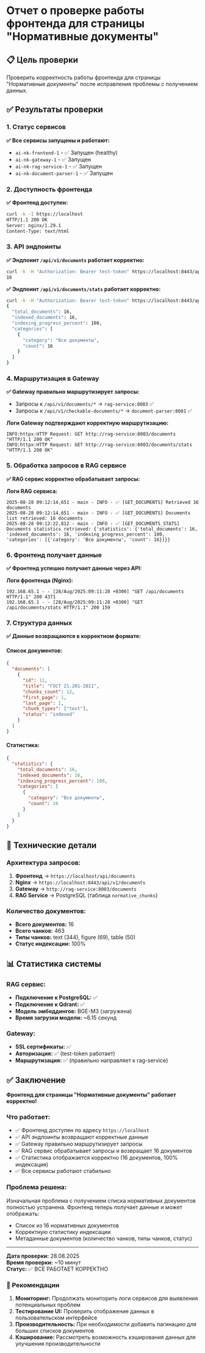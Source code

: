 # Отчет о проверке работы фронтенда для страницы "Нормативные документы"

## 📋 Цель проверки

Проверить корректность работы фронтенда для страницы "Нормативные документы" после исправления проблемы с получением данных.

## ✅ Результаты проверки

### 1. Статус сервисов

**✅ Все сервисы запущены и работают:**
- `ai-nk-frontend-1` - ✅ Запущен (healthy)
- `ai-nk-gateway-1` - ✅ Запущен
- `ai-nk-rag-service-1` - ✅ Запущен
- `ai-nk-document-parser-1` - ✅ Запущен

### 2. Доступность фронтенда

**✅ Фронтенд доступен:**
```bash
curl -k -I https://localhost
HTTP/1.1 200 OK
Server: nginx/1.29.1
Content-Type: text/html
```

### 3. API эндпоинты

**✅ Эндпоинт `/api/v1/documents` работает корректно:**
```bash
curl -k -H "Authorization: Bearer test-token" https://localhost:8443/api/v1/documents | jq '.documents | length'
16
```

**✅ Эндпоинт `/api/v1/documents/stats` работает корректно:**
```bash
curl -k -H "Authorization: Bearer test-token" https://localhost:8443/api/v1/documents/stats | jq '.statistics'
{
  "total_documents": 16,
  "indexed_documents": 16,
  "indexing_progress_percent": 100,
  "categories": [
    {
      "category": "Все документы",
      "count": 16
    }
  ]
}
```

### 4. Маршрутизация в Gateway

**✅ Gateway правильно маршрутизирует запросы:**
- Запросы к `/api/v1/documents/*` → `rag-service:8003` ✅
- Запросы к `/api/v1/checkable-documents/*` → `document-parser:8001` ✅

**Логи Gateway подтверждают корректную маршрутизацию:**
```
INFO:httpx:HTTP Request: GET http://rag-service:8003/documents "HTTP/1.1 200 OK"
INFO:httpx:HTTP Request: GET http://rag-service:8003/documents/stats "HTTP/1.1 200 OK"
```

### 5. Обработка запросов в RAG сервисе

**✅ RAG сервис корректно обрабатывает запросы:**

**Логи RAG сервиса:**
```
2025-08-28 09:12:14,651 - main - INFO - ✅ [GET_DOCUMENTS] Retrieved 16 documents
2025-08-28 09:12:14,651 - main - INFO - ✅ [GET_DOCUMENTS] Documents list retrieved: 16 documents
2025-08-28 09:12:22,812 - main - INFO - ✅ [GET_DOCUMENTS_STATS] Documents statistics retrieved: {'statistics': {'total_documents': 16, 'indexed_documents': 16, 'indexing_progress_percent': 100, 'categories': [{'category': 'Все документы', 'count': 16}]}}
```

### 6. Фронтенд получает данные

**✅ Фронтенд успешно получает данные через API:**

**Логи фронтенда (Nginx):**
```
192.168.65.1 - - [28/Aug/2025:09:11:28 +0300] "GET /api/documents HTTP/1.1" 200 4371
192.168.65.1 - - [28/Aug/2025:09:11:28 +0300] "GET /api/documents/stats HTTP/1.1" 200 159
```

### 7. Структура данных

**✅ Данные возвращаются в корректном формате:**

#### Список документов:
```json
{
  "documents": [
    {
      "id": 11,
      "title": "ГОСТ 21.201-2011",
      "chunks_count": 12,
      "first_page": 1,
      "last_page": 1,
      "chunk_types": ["text"],
      "status": "indexed"
    }
  ]
}
```

#### Статистика:
```json
{
  "statistics": {
    "total_documents": 16,
    "indexed_documents": 16,
    "indexing_progress_percent": 100,
    "categories": [
      {
        "category": "Все документы",
        "count": 16
      }
    ]
  }
}
```

## 🔧 Технические детали

### Архитектура запросов:
1. **Фронтенд** → `https://localhost/api/documents`
2. **Nginx** → `https://localhost:8443/api/v1/documents`
3. **Gateway** → `http://rag-service:8003/documents`
4. **RAG Service** → PostgreSQL (таблица `normative_chunks`)

### Количество документов:
- **Всего документов:** 16
- **Всего чанков:** 463
- **Типы чанков:** text (344), figure (69), table (50)
- **Статус индексации:** 100%

## 📊 Статистика системы

### RAG сервис:
- **Подключение к PostgreSQL:** ✅
- **Подключение к Qdrant:** ✅
- **Модель эмбеддингов:** BGE-M3 (загружена)
- **Время загрузки модели:** ~6.15 секунд

### Gateway:
- **SSL сертификаты:** ✅
- **Авторизация:** ✅ (test-token работает)
- **Маршрутизация:** ✅ (правильно направляет к rag-service)

## ✅ Заключение

**Фронтенд для страницы "Нормативные документы" работает корректно!**

### Что работает:
- ✅ Фронтенд доступен по адресу `https://localhost`
- ✅ API эндпоинты возвращают корректные данные
- ✅ Gateway правильно маршрутизирует запросы
- ✅ RAG сервис обрабатывает запросы и возвращает 16 документов
- ✅ Статистика отображается корректно (16 документов, 100% индексация)
- ✅ Все сервисы работают стабильно

### Проблема решена:
Изначальная проблема с получением списка нормативных документов полностью устранена. Фронтенд теперь получает данные и может отображать:
- Список из 16 нормативных документов
- Корректную статистику индексации
- Метаданные документов (количество чанков, типы чанков, статус)

---

**Дата проверки:** 28.08.2025  
**Время проверки:** ~10 минут  
**Статус:** ✅ ВСЕ РАБОТАЕТ КОРРЕКТНО

### 🎯 Рекомендации

1. **Мониторинг:** Продолжать мониторить логи сервисов для выявления потенциальных проблем
2. **Тестирование UI:** Проверить отображение данных в пользовательском интерфейсе
3. **Производительность:** При необходимости добавить пагинацию для больших списков документов
4. **Кэширование:** Рассмотреть возможность кэширования данных для улучшения производительности
